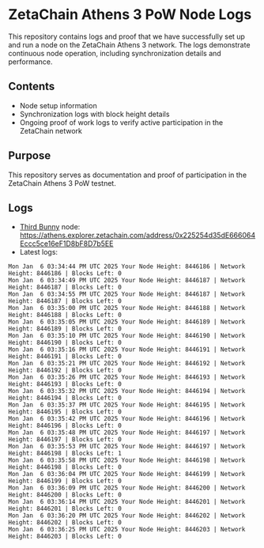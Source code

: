 # ZetaChain Athens 3 PoW Node Logs
This repository contains logs and proof that we have successfully set up and run a node on the ZetaChain Athens 3 network. The logs demonstrate continuous node operation, including synchronization details and performance.

## Contents
- Node setup information
- Synchronization logs with block height details
- Ongoing proof of work logs to verify active participation in the ZetaChain network

## Purpose
This repository serves as documentation and proof of participation in the ZetaChain Athens 3 PoW testnet.

## Logs

- [Third Bunny](https://thirdbunny.xyz/) node: https://athens.explorer.zetachain.com/address/0x225254d35dE666064Eccc5ce16eF1D8bF8D7b5EE
- Latest logs:
```
Mon Jan  6 03:34:44 PM UTC 2025 Your Node Height: 8446186 | Network Height: 8446186 | Blocks Left: 0
Mon Jan  6 03:34:49 PM UTC 2025 Your Node Height: 8446187 | Network Height: 8446187 | Blocks Left: 0
Mon Jan  6 03:34:55 PM UTC 2025 Your Node Height: 8446187 | Network Height: 8446187 | Blocks Left: 0
Mon Jan  6 03:35:00 PM UTC 2025 Your Node Height: 8446188 | Network Height: 8446188 | Blocks Left: 0
Mon Jan  6 03:35:05 PM UTC 2025 Your Node Height: 8446189 | Network Height: 8446189 | Blocks Left: 0
Mon Jan  6 03:35:10 PM UTC 2025 Your Node Height: 8446190 | Network Height: 8446190 | Blocks Left: 0
Mon Jan  6 03:35:16 PM UTC 2025 Your Node Height: 8446191 | Network Height: 8446191 | Blocks Left: 0
Mon Jan  6 03:35:21 PM UTC 2025 Your Node Height: 8446192 | Network Height: 8446192 | Blocks Left: 0
Mon Jan  6 03:35:26 PM UTC 2025 Your Node Height: 8446193 | Network Height: 8446193 | Blocks Left: 0
Mon Jan  6 03:35:32 PM UTC 2025 Your Node Height: 8446194 | Network Height: 8446194 | Blocks Left: 0
Mon Jan  6 03:35:37 PM UTC 2025 Your Node Height: 8446195 | Network Height: 8446195 | Blocks Left: 0
Mon Jan  6 03:35:42 PM UTC 2025 Your Node Height: 8446196 | Network Height: 8446196 | Blocks Left: 0
Mon Jan  6 03:35:48 PM UTC 2025 Your Node Height: 8446197 | Network Height: 8446197 | Blocks Left: 0
Mon Jan  6 03:35:53 PM UTC 2025 Your Node Height: 8446197 | Network Height: 8446198 | Blocks Left: 1
Mon Jan  6 03:35:58 PM UTC 2025 Your Node Height: 8446198 | Network Height: 8446198 | Blocks Left: 0
Mon Jan  6 03:36:04 PM UTC 2025 Your Node Height: 8446199 | Network Height: 8446199 | Blocks Left: 0
Mon Jan  6 03:36:09 PM UTC 2025 Your Node Height: 8446200 | Network Height: 8446200 | Blocks Left: 0
Mon Jan  6 03:36:14 PM UTC 2025 Your Node Height: 8446201 | Network Height: 8446201 | Blocks Left: 0
Mon Jan  6 03:36:20 PM UTC 2025 Your Node Height: 8446202 | Network Height: 8446202 | Blocks Left: 0
Mon Jan  6 03:36:25 PM UTC 2025 Your Node Height: 8446203 | Network Height: 8446203 | Blocks Left: 0
```
